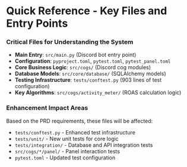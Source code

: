 # Quick Reference - Key Files and Entry Points

### Critical Files for Understanding the System

- **Main Entry**: `src/main.py` (Discord bot entry point)
- **Configuration**: `pyproject.toml`, `pytest.toml`, `pytest_panel.toml`
- **Core Business Logic**: `src/cogs/` (Discord cog modules)
- **Database Models**: `src/core/database/` (SQLAlchemy models)
- **Testing Infrastructure**: `tests/conftest.py` (903 lines of test configuration)
- **Key Algorithms**: `src/cogs/activity_meter/` (ROAS calculation logic)

### Enhancement Impact Areas

Based on the PRD requirements, these files will be affected:

- `tests/conftest.py` - Enhanced test infrastructure
- `tests/unit/` - New unit tests for core logic
- `tests/integration/` - Database and API integration tests
- `src/cogs/*/panel/` - Panel interaction tests
- `pytest.toml` - Updated test configuration
